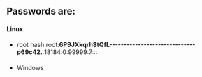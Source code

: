 ## Passwords are:

#### Linux
- root hash 
root:**$6$P9JXkqrh$tQfL------------------------------p69c42.**:18184:0:99999:7:::

####
- Windows 

